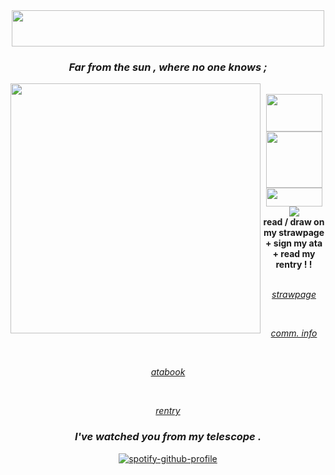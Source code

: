 <div align="center"> 
  <img src="https://graphic.neocities.org/tumblr_inline_npk1qnVozL1ry72eo_500.gif" width="500" height="58">
  
### <p align="center"> <i> Far from the sun , where no one knows ; </i> </p>
  
<div>
  <img align="left" src="https://64.media.tumblr.com/a1c334c7de14b3d01de3757ff38e52ce/a2b9a9b92798b874-c9/s250x400/a0e9dcc1f1f1c095db9bebb65f87f57ef756bbaa.gifv" width="400" height="400">
  <br>
  <img align="center" src="https://64.media.tumblr.com/45ea6473afe650602a733306af6c0b90/3571d682fd3f014c-1f/s250x400/7d357da9d763c631322536a7df7c156a6a24103c.gifv" width="90" height="60"> <img align="center" src="https://64.media.tumblr.com/4a93927c326b536cc0aa1a159fda0f75/baf41b79d8f82464-2a/s500x750/56246cd0dd115d7aab3ba73875b9bda060e26881.gifv" width="90" height="90"> <img align="center" src="https://64.media.tumblr.com/f30ec682ac91021bc584a2bfe0e1b9e1/65ac36307960233c-6b/s75x75_c1/c74f56e31bc21e6620ee60b93a73e05b3cc51533.gifv" width="90" height="30"> 
  <br>
  <img align="center" src="https://64.media.tumblr.com/85129797db53bb94ef7fe6f061c07c6d/7fd8de99c27e763a-c8/s250x400/8ba53e60b9deb61159c7a00d174faaf0f39c5668.gifv">

<div align="center">
  <strong>read / draw on my strawpage + sign my ata + read my rentry ! !</strong>
  <br>
  <br>

  <i>[strawpage](https://perfectmvchine.straw.page/)</i>

 <br>

  <i>[comm. info](https://pelioscomminfo.straw.page/)</i>
  
  <br>

  
  <i>[atabook](https://perfectmvchine.atabook.org/)</i>

  <br>

  <i>[rentry](https://rentry.co/PERFECTMVCHINE)</i> 
   
<div align="center"> 
  
### <p align="center"> <i> I've watched you from my telescope . </i> </p>
  
  [![spotify-github-profile](https://spotify-github-profile.kittinanx.com/api/view?uid=b62qk1bx8m7sa1fcnayilckim&cover_image=true&theme=novatorem&show_offline=false&background_color=121212&interchange=false&bar_color=ffffff&bar_color_cover=false)](https://github.com/kittinan/spotify-github-profile)
